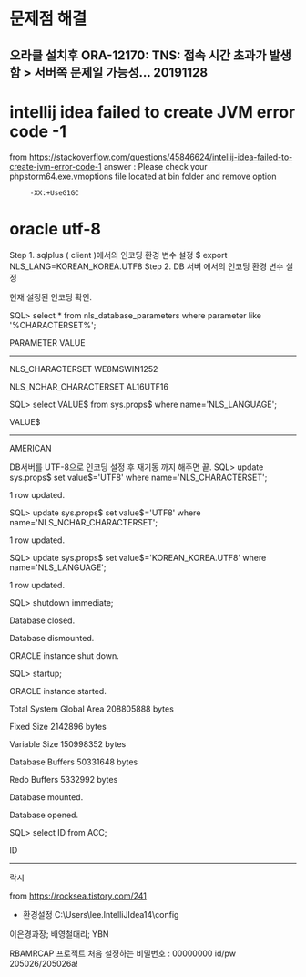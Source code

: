 # 문제점 해결

## 오라클 설치후 ORA-12170: TNS: 접속 시간 초과가 발생함 > 서버쪽 문제일 가능성... 20191128

# intellij idea failed to create JVM error code -1
from https://stackoverflow.com/questions/45846624/intellij-idea-failed-to-create-jvm-error-code-1
answer : Please check your phpstorm64.exe.vmoptions file located at bin folder and remove option
         
         -XX:+UseG1GC
         
# oracle utf-8
Step 1. sqlplus ( client )에서의 인코딩  환경 변수 설정
$ export NLS_LANG=KOREAN_KOREA.UTF8
Step 2. DB 서버 에서의 인코딩  환경 변수 설정

현재 설정된 인코딩 확인.

SQL> select * from nls_database_parameters where parameter like '%CHARACTERSET%';

PARAMETER                      VALUE

------------------------------ ----------------------------------------

NLS_CHARACTERSET               WE8MSWIN1252

NLS_NCHAR_CHARACTERSET         AL16UTF16


SQL> select VALUE$ from sys.props$ where name='NLS_LANGUAGE';

VALUE$

--------------------------------------------------------------------------------

AMERICAN

DB서버를 UTF-8으로 인코딩 설정 후 재기동 까지 해주면 끝.
SQL> update sys.props$ set value$='UTF8' where name='NLS_CHARACTERSET';

1 row updated.


SQL> update sys.props$ set value$='UTF8' where name='NLS_NCHAR_CHARACTERSET';

1 row updated.

SQL> update sys.props$ set value$='KOREAN_KOREA.UTF8' where name='NLS_LANGUAGE';

1 row updated.



SQL> shutdown immediate;

Database closed.

Database dismounted.

ORACLE instance shut down.


SQL> startup;

ORACLE instance started.



Total System Global Area  208805888 bytes

Fixed Size                  2142896 bytes

Variable Size             150998352 bytes

Database Buffers           50331648 bytes

Redo Buffers                5332992 bytes

Database mounted.

Database opened.

SQL> select ID from  ACC;

ID

--------------------------------------------------------------------------------

락시


from https://rocksea.tistory.com/241



* 환경설정
C:\Users\lee\.IntelliJIdea14\config



이은경과장; 배영철대리; YBN

RBAMRCAP 프로젝트
처음 설정하는 비밀번호 : 00000000
id/pw
205026/205026a!